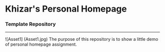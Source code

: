 # __**Khizar's**__ Personal Homepage
### Template Repository
---
![Asset1] (Asset1.jpg)
The purpose of this repository is to show a little demo of personal homepage assignment.
